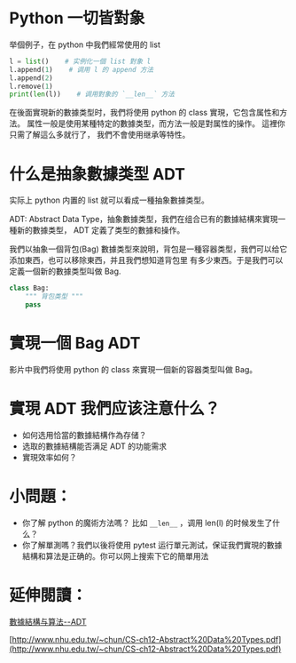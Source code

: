 # Python 一切皆對象

举個例子，在 python 中我們經常使用的 list

```py
l = list()    # 实例化一個 list 對象 l
l.append(1)    # 调用 l 的 append 方法
l.append(2)
l.remove(1)
print(len(l))    # 调用對象的 `__len__` 方法
```

在後面實現新的數據类型时，我們将使用 python 的 class 實現，它包含属性和方法。
属性一般是使用某種特定的數據类型，而方法一般是對属性的操作。
這裡你只需了解這么多就行了， 我們不會使用继承等特性。


# 什么是抽象數據类型 ADT

实际上 python 内置的 list 就可以看成一種抽象數據类型。

ADT: Abstract Data Type，抽象數據类型，我們在组合已有的數據結構來實現一種新的數據类型， ADT 定義了类型的數據和操作。

我們以抽象一個背包(Bag) 數據类型來說明，背包是一種容器类型，我們可以给它添加東西，也可以移除東西，并且我們想知道背包里
有多少東西。于是我們可以定義一個新的數據类型叫做 Bag.

```py
class Bag:
    """ 背包类型 """
    pass
```


# 實現一個 Bag ADT
影片中我們将使用 python 的 class 來實現一個新的容器类型叫做 Bag。


# 實現 ADT 我們应该注意什么？
- 如何选用恰當的數據結構作為存储？
- 选取的數據結構能否满足 ADT 的功能需求
- 實現效率如何？


# 小問題：
- 你了解 python 的魔術方法嗎？ 比如 `__len__` ，调用 len(l) 的时候发生了什么？
- 你了解單測嗎？我們以後将使用 pytest 运行單元測试，保证我們實現的數據結構和算法是正确的。你可以网上搜索下它的簡單用法

# 延伸閱讀：

[數據結構与算法--ADT](http://www.atjiang.com/data-structures-using-python-ADT/)

[http://www.nhu.edu.tw/~chun/CS-ch12-Abstract%20Data%20Types.pdf](http://www.nhu.edu.tw/~chun/CS-ch12-Abstract%20Data%20Types.pdf)
